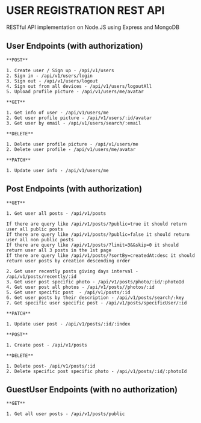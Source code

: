 # USER REGISTRATION REST API
RESTful API implementation on Node.JS using Express and MongoDB
## User Endpoints (with authorization)

```JS
**POST**

1. Create user / Sign up - /api/v1/users
2. Sign in - /api/v1/users/login
3. Sign out - /api/v1/users/logout
4. Sign out from all devices - /api/v1/users/logoutAll
5. Upload profile picture - /api/v1/users/me/avatar
```

```JS
**GET**

1. Get info of user - /api/v1/users/me
2. Get user profile picture - /api/v1/users/:id/avatar
3. Get user by email - /api/v1/users/search/:email
```


```JS
**DELETE**

1. Delete user profile picture - /api/v1/users/me
2. Delete user profile - /api/v1/users/me/avatar
```

```JS
**PATCH**

1. Update user info - /api/v1/users/me
```

## Post Endpoints (with authorization)
````JS
**GET**

1. Get user all posts - /api/v1/posts

If there are query like /api/v1/posts/?public=true it should return user all public posts
If there are query like /api/v1/posts/?public=false it should return user all non public posts
If there are query like /api/v1/posts/?limit=3&&skip=0 it should return user all 3 posts in the 1st page
If there are query like /api/v1/posts/?sortBy=createdAt:desc it should return user posts by creation descending order

2. Get user recently posts giving days interval - /api/v1/posts/recently/:id
3. Get user post specific photo - /api/v1/posts/photo/:id/:photoId
4. Get user post all photos - /api/v1/posts//photos/:id
5. Get user specific post  - /api/v1/posts/:id
6. Get user posts by their description - /api/v1/posts/search/։key
7. Get specific user specific post - /api/v1/posts/specificUser/:id
````

```JS
**PATCH**

1. Update user post - /api/v1/posts/:id/:index
```

```JS
**POST**

1. Create post - /api/v1/posts
```

```JS
**DELETE**

1. Delete post- /api/v1/posts/:id
2. Delete specific post specific photo - /api/v1/posts/:id/:photoId
```

## GuestUser Endpoints (with no authorization)

```JS
**GET**

1. Get all user posts - /api/v1/posts/public

```